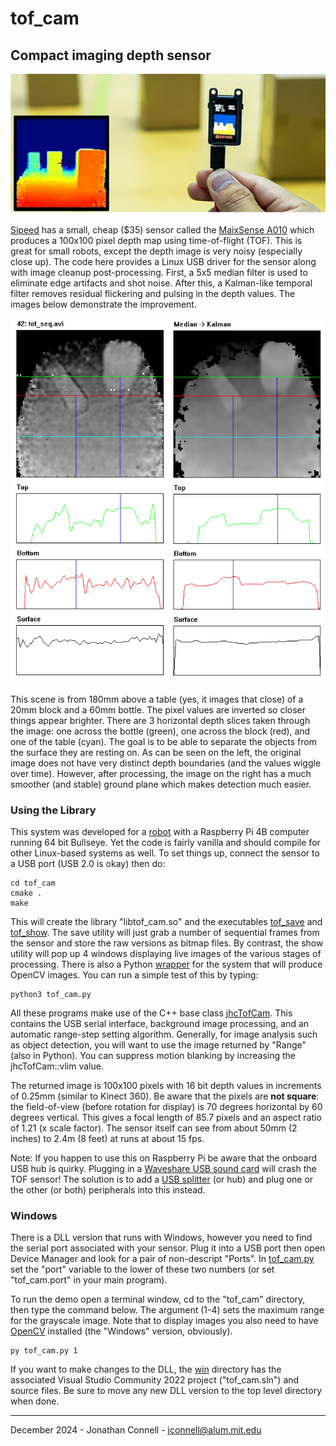 # tof_cam
## Compact imaging depth sensor 

![MaixSense A010](MaixSense_A010.jpg)

[Sipeed](https://wiki.sipeed.com/hardware/en/maixsense/maixsense-a010/maixsense-a010.html) has a small, cheap ($35) sensor called the [MaixSense A010](https://www.amazon.com/A010-Depth-Vision-Camera-Sensor/dp/B0BWM21YK8) which produces a 100x100 pixel depth map using time-of-flight (TOF). This is great for small robots, except the depth image is very noisy (especially close up). The code here provides a Linux USB driver for the sensor along with image cleanup post-processing. First, a 5x5 median filter is used to eliminate edge artifacts and shot noise. After this, a Kalman-like temporal filter removes residual flickering and pulsing in the depth values. The images below demonstrate the improvement.

![depth slices](seq_compare.bmp)

This scene is from 180mm above a table (yes, it images that close) of a 20mm block and a 60mm bottle. The pixel values are inverted so closer things appear brighter. There are 3 horizontal depth slices taken through the image: one across the bottle (green), one across the block (red), and one of the table (cyan). The goal is to be able to separate the objects from the surface they are resting on. As can be seen on the left, the original image does not have very distinct depth boundaries (and the values wiggle over time). However, after processing, the image on the right has a much smoother (and stable) ground plane which makes detection much easier.

### Using the Library

This system was developed for a [robot](https://github.com/jconnell11/Ganbei) with a Raspberry Pi 4B computer running 64 bit Bullseye. Yet the code is fairly vanilla and should compile for other Linux-based systems as well. To set things up, connect the sensor to a USB port (USB 2.0 is okay) then do:

    cd tof_cam
    cmake .
    make

This will create the library "libtof_cam.so" and the executables [tof_save](src/tof_save.cpp) and [tof_show](src/tof_show.cpp). The save utility will just grab a number of sequential frames from the sensor and store the raw versions as bitmap files. By contrast, the show utility will pop up 4 windows displaying live images of the various stages of processing. There is also a Python [wrapper](tof_cam.py) for the system that will produce OpenCV images. You can run a simple test of this by typing:

    python3 tof_cam.py

All these programs make use of the C++ base class [jhcTofCam](src/jhcTofCam.cpp). This contains the USB serial interface, background image processing, and an automatic range-step setting algorithm. Generally, for image analysis such as object detection, you will want to use the image returned by "Range" (also in Python). You can suppress motion blanking by increasing the jhcTofCam::vlim value.

The returned image is 100x100 pixels with 16 bit depth values in increments of 0.25mm (similar to Kinect 360). Be aware that the pixels are __not square__: the field-of-view (before rotation for display) is 70 degrees horizontal by 60 degrees vertical. This gives a focal length of 85.7 pixels and an aspect ratio of 1.21 (x scale factor). The sensor itself can see from about 50mm (2 inches) to 2.4m (8 feet) at runs at about 15 fps.

Note: If you happen to use this on Raspberry Pi be aware that the onboard USB hub is quirky. Plugging in a [Waveshare USB sound card](https://www.amazon.com/gp/product/B08R38TXXL) will crash the TOF sensor! The solution is to add  a [USB splitter](https://www.amazon.com/dp/B07ZZ9ZSW9) (or hub) and plug one or the other (or both) peripherals into this instead.

### Windows

There is a DLL version that runs with Windows, however you need to find the serial port associated with your sensor. Plug it into a USB port then open Device Manager and look for a pair of non-descript "Ports". In [tof_cam.py](tof_cam.py) set the "port" variable to the lower of these two numbers (or set "tof_cam.port" in your main program). 

To run the demo open a terminal window, cd to the "tof_cam" directory, then type the command below. The argument (1-4) sets the maximum range for the grayscale image.  Note that to display images you also need to have [OpenCV](https://opencv.org/releases/) installed (the "Windows" version, obviously).

    py tof_cam.py 1

If you want to make changes to the DLL, the [win](win) directory has the associated Visual Studio Community 2022 project ("tof_cam.sln") and source files. Be sure to move any new DLL version to the top level directory when done.  

---

December 2024 - Jonathan Connell - jconnell@alum.mit.edu



